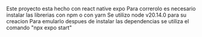 Este proyecto esta hecho con react native expo
Para correrolo es necesario instalar las librerias con npm o con yarn
Se utilizo node v20.14.0 para su creacion
Para emularlo despues de instalar las dependencias se utiliza el comando "npx expo start"
